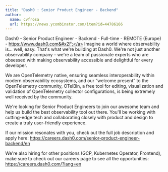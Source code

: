 ```yaml
---
title: "Dash0 : Senior Product Engineer - Backend"
author:
  name: cvfrosa
  url: https://news.ycombinator.com/item?id=44786166
---
```


<JobNavigation />

Dash0 - Senior Product Engineer - Backend - Full-time - REMOTE (Europe) - <a href="https:&#x2F;&#x2F;www.dash0.com&#x2F;" rel="nofollow">https:&#x2F;&#x2F;www.dash0.com&#x2F;</a>
Imagine a world where observability is... well, easy. That&#x27;s what we&#x27;re building at Dash0. We&#x27;re not just another observability company – we&#x27;re a team of passionate experts who are obsessed with making observability accessible and delightful for every developer.

We are OpenTelemetry native, ensuring seamless interoperability within modern observability ecosystems, and our “welcome present” to the OpenTelemetry community, OTelBin, a free tool for editing, visualization and validation of OpenTelemetry collector configurations, is being extremely well received by the community.

We&#x27;re looking for Senior Product Engineers to join our awesome team and help us build the best observability tool out there. You&#x27;ll be working with cutting-edge tech and collaborating closely with product and design to create a truly user-friendly experience.

If our mission resonates with you, check out the full job description and apply here: <a href="https:&#x2F;&#x2F;careers.dash0.com&#x2F;senior-product-engineer-backend&#x2F;en" rel="nofollow">https:&#x2F;&#x2F;careers.dash0.com&#x2F;senior-product-engineer-backend&#x2F;en</a>

We&#x27;re also hiring for other positions (GCP, Kubernetes Operator, Frontend), make sure to check out our careers page to see all the opportunities: <a href="https:&#x2F;&#x2F;careers.dash0.com&#x2F;?lang=en" rel="nofollow">https:&#x2F;&#x2F;careers.dash0.com&#x2F;?lang=en</a>
<JobApplication />
